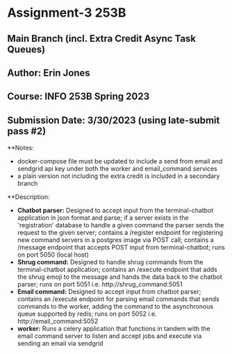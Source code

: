 # Assignment-3 253B
## Main Branch (incl. Extra Credit Async Task Queues)

## Author: Erin Jones
## Course: INFO 253B Spring 2023
## Submission Date: 3/30/2023 (using late-submit pass #2)

**Notes:
- docker-compose file must be updated to include a send from email and sendgrid api key under both the worker and email_command services
- a plain version not including the extra credit is included in a secondary branch

**Description:
- **Chatbot parser:** Designed to accept input from the terminal-chatbot application in json format and parse; if a server exists in the 'registration' database to handle a given command the parser sends the request to the given server; contains a /register endpoint for registering new command servers in a postgres image via POST call; contains a /message endpoint that accepts POST input from terminal-chatbot; runs on port 5050 (local host)
- **Shrug command:** Designed to handle shrug commands from the terminal-chatbot application; contains an /execute endpoint that adds the shrug emoji to the message and hands the data back to the chatbot parser; runs on port 5051 i.e. http://shrug_command:5051
- **Email command:** Designed to accept input from chatbot parser; contains an /execute endpoint for parsing email commands that sends commands to the worker, adding the command to the asynchronous queue supported by redis; runs on port 5052 i.e. http://email_command:5052 
- **worker:** Runs a celery application that functions in tandem with the email command server to listen and accept jobs and execute via sending an email via sendgrid
